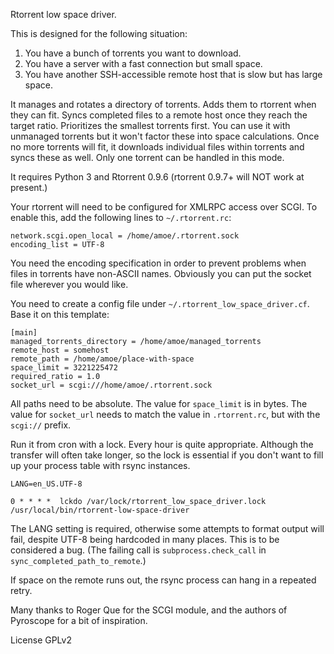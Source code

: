Rtorrent low space driver.

This is designed for the following situation:

1.  You have a bunch of torrents you want to download.
2.  You have a server with a fast connection but small space.
3.  You have another SSH-accessible remote host that is slow but has large space.

It manages and rotates a directory of torrents.  Adds them to rtorrent when they
can fit.  Syncs completed files to a remote host once they reach the target
ratio.  Prioritizes the smallest torrents first.  You can use it with unmanaged
torrents but it won't factor these into space calculations.  Once no more
torrents will fit, it downloads individual files within torrents and syncs these
as well.  Only one torrent can be handled in this mode.

It requires Python 3 and Rtorrent 0.9.6 (rtorrent 0.9.7+ will NOT work at
present.)

Your rtorrent will need to be configured for XMLRPC access over SCGI.  To enable
this, add the following lines to `~/.rtorrent.rc`:

    network.scgi.open_local = /home/amoe/.rtorrent.sock
    encoding_list = UTF-8

You need the encoding specification in order to prevent problems when files in
torrents have non-ASCII names.  Obviously you can put the socket file wherever
you would like.

You need to create a config file under `~/.rtorrent_low_space_driver.cf`.  Base
it on this template:

	[main]
	managed_torrents_directory = /home/amoe/managed_torrents
	remote_host = somehost
	remote_path = /home/amoe/place-with-space
	space_limit = 3221225472
	required_ratio = 1.0
	socket_url = scgi:///home/amoe/.rtorrent.sock

All paths need to be absolute.  The value for `space_limit` is in bytes.  The
value for `socket_url` needs to match the value in `.rtorrent.rc`, but with the
`scgi://` prefix.

Run it from cron with a lock.  Every hour is quite appropriate.
Although the transfer will often take longer, so the lock is essential
if you don't want to fill up your process table with rsync instances.

    LANG=en_US.UTF-8
    
    0 * * * *  lckdo /var/lock/rtorrent_low_space_driver.lock /usr/local/bin/rtorrent-low-space-driver

The LANG setting is required, otherwise some attempts to format output will
fail, despite UTF-8 being hardcoded in many places.  This is to be considered a
bug.  (The failing call is `subprocess.check_call` in
`sync_completed_path_to_remote`.)

If space on the remote runs out, the rsync process can hang in a repeated retry.

Many thanks to Roger Que for the SCGI module, and the authors of
Pyroscope for a bit of inspiration.


License GPLv2
